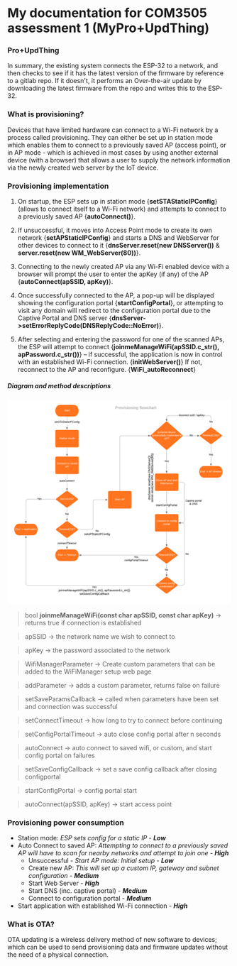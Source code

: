 My documentation for COM3505 assessment 1 (MyPro+UpdThing)
===
### Pro+UpdThing

In summary, the existing system connects the ESP-32 to a network, and then checks to see if it has the latest version of the firmware by reference to a gitlab repo. If it doesn't, it performs an Over-the-air update by downloading the latest firmware from the repo and writes this to the ESP-32. 

### What is provisioning?

Devices that have limited hardware can connect to a Wi-Fi network by a process called provisioning. They can either be set up in station mode which enables them to connect to a previously saved AP (access point), or in AP mode - which is achieved in most cases by using another external device (with a browser) that allows a user to supply the network information via the newly created web server by the IoT device. 

### Provisioning implementation  

1. On startup, the ESP sets up in station mode {**setSTAStaticIPConfig**} (allows to connect itself to a Wi-Fi network) and attempts to connect to a previously saved AP {**autoConnect()**}.

2. If unsuccessful, it moves into Access Point mode to create its own network {**setAPStaticIPConfig**} and starts a DNS and WebServer for other devices to connect to it {**dnsServer.reset(new DNSServer())** & **server.reset(new WM_WebServer(80))**}.

3. Connecting to the newly created AP via any Wi-Fi enabled device with a browser will prompt the user to enter the apKey (if any) of the AP {**autoConnect(apSSID, apKey)**}.

4. Once successfully connected to the AP, a pop-up will be displayed showing the configuration portal {**startConfigPortal**}, or attempting to visit any domain will redirect to the configuration portal due to the Captive Portal and DNS server {**dnsServer->setErrorReplyCode(DNSReplyCode::NoError)**}.

5. After selecting and entering the password for one of the scanned APs, the ESP will attempt to connect {**joinmeManageWiFi(apSSID.c_str(), apPassword.c_str())**} – if successful, the application is now in control with an established Wi-Fi connection. {**initWebServer()**} If not, reconnect to the AP and reconfigure. {**WiFi_autoReconnect**}

##### Diagram and method descriptions

![](_Basic_Flowchart.png)

>bool **joinmeManageWiFi(const char apSSID, const char apKey)** → returns true if connection is established

>apSSID → the network name we wish to connect to

>apKey → the password associated to the network

>WifiManagerParameter → Create custom parameters that can be added to the WiFiManager setup web page

>addParameter → adds a custom parameter, returns false on failure

>setSaveParamsCallback → called when parameters have been set and connection was successful

>setConnectTimeout → how long to try to connect before continuing

>setConfigPortalTimeout → auto close config portal after n seconds

>autoConnect → auto connect to saved wifi, or custom, and start config portal on failures

>setSaveConfigCallback → set a save config callback after closing configportal

>startConfigPortal → config portal start

>autoConnect(apSSID, apKey) → start access point

### Provisioning power consumption

* Station mode: *ESP sets config for a static IP -* ***Low***
* Auto Connect to saved AP: *Attempting to connect to a previously saved AP will have to scan for nearby networks and attempt to join one -* ***High***
    * Unsuccessful - *Start AP mode: Initial setup -* ***Low***
    * Create new AP: *This will set up a custom IP, gateway and subnet configuration -* ***Medium***
    * Start Web Server - ***High***
    * Start DNS (inc. captive portal) - ***Medium***
    * Connect to configuration portal - ***Medium***
* Start application with established Wi-Fi connection - ***High***

### What is OTA? 

OTA updating is a wireless delivery method of new software to devices; which can be used to send provisioning data and firmware updates without the need of a physical connection.

